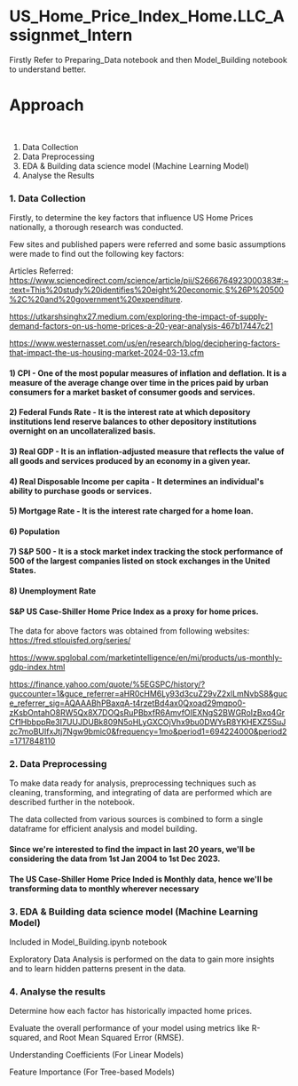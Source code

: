 # US_Home_Price_Index_Home.LLC_Assignmet_Intern

Firstly Refer to Preparing_Data notebook and then Model_Building notebook to understand better.

# Approach
​
 1) Data Collection
​
 2) Data Preprocessing
​
 3) EDA & Building data science model (Machine Learning Model)
​
 4) Analyse the Results


### 1. Data Collection
Firstly, to determine the key factors that influence US Home Prices nationally, a thorough research was conducted.

Few sites and published papers were referred and some basic assumptions were made to find out the following key factors:

Articles Referred: https://www.sciencedirect.com/science/article/pii/S2666764923000383#:~:text=This%20study%20identifies%20eight%20economic,S%26P%20500%2C%20and%20government%20expenditure.

https://utkarshsinghx27.medium.com/exploring-the-impact-of-supply-demand-factors-on-us-home-prices-a-20-year-analysis-467b17447c21

https://www.westernasset.com/us/en/research/blog/deciphering-factors-that-impact-the-us-housing-market-2024-03-13.cfm

#### 1) CPI - One of the most popular measures of inflation and deflation. It is a measure of the average change over time in the prices paid by urban consumers for a market basket of consumer goods and services.


#### 2) Federal Funds Rate - It is the interest rate at which depository institutions lend reserve balances to other depository institutions overnight on an uncollateralized basis.


#### 3) Real GDP - It is an inflation-adjusted measure that reflects the value of all goods and services produced by an economy in a given year.


#### 4) Real Disposable Income per capita - It determines an individual's ability to purchase goods or services.


#### 5) Mortgage Rate - It is the interest rate charged for a home loan.


#### 6) Population


#### 7) S&P 500 - It is a stock market index tracking the stock performance of 500 of the largest companies listed on stock exchanges in the United States.


#### 8) Unemployment Rate 

#### S&P US Case-Shiller Home Price Index as a proxy for home prices.


The data for above factors was obtained from following websites:
https://fred.stlouisfed.org/series/

https://www.spglobal.com/marketintelligence/en/mi/products/us-monthly-gdp-index.html

https://finance.yahoo.com/quote/%5EGSPC/history/?guccounter=1&guce_referrer=aHR0cHM6Ly93d3cuZ29vZ2xlLmNvbS8&guce_referrer_sig=AQAAABhPBaxqA-t4rzetBd4ax0Qxoad29mqpo0-zKsbOntahO8RW5Qx8X7DOQsRuPBbxfR6AmvfOIEXNgS2BWGRoIzBxq4GrCf1HbbppRe3I7UUJDUBk809N5oHLyGXCOjVhx9bu0DWYsR8YKHEXZ5SuJzc7moBUIfxJtj7Ngw9bmic0&frequency=1mo&period1=694224000&period2=1717848110




### 2. Data Preprocessing

To make data ready for analysis, preprocessing techniques such as cleaning, transforming, and integrating of data are performed which are described further in the notebook. 

The data collected from various sources is combined to form a single dataframe for efficient analysis and model building.

#### Since we're interested to find the impact in last 20 years, we'll be considering the data from 1st Jan 2004 to 1st Dec 2023.

#### The US Case-Shiller Home Price Inded is Monthly data, hence we'll be transforming data to monthly wherever necessary




### 3. EDA & Building data science model (Machine Learning Model)

Included in Model_Building.ipynb notebook

Exploratory Data Analysis is performed on the data to gain more insights and to learn hidden patterns present in the data.  




### 4. Analyse the results

Determine how each factor has historically impacted home prices.

Evaluate the overall performance of your model using metrics like R-squared, and Root Mean Squared Error (RMSE).

Understanding Coefficients (For Linear Models)

Feature Importance (For Tree-based Models)
